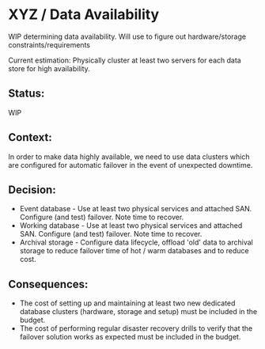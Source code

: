 # XYZ / Data Availability

WIP determining data availability. Will use to figure out hardware/storage constraints/requirements

Current estimation: Physically cluster at least two servers for each data store for high availability.  

## Status: 
WIP

## Context: 
In order to make data highly available, we need to use data clusters which are configured for automatic failover in the event of unexpected downtime.

## Decision: 
- Event database - Use at least two physical services and attached SAN.  Configure (and test) failover. Note time to recover.
- Working database - Use at least two physical services and attached SAN.  Configure (and test) failover. Note time to recover.
- Archival storage - Configure data lifecycle, offload 'old' data to archival storage to reduce failover time of hot / warm databases and to reduce cost.
  
## Consequences: 
- The cost of setting up and maintaining at least two new dedicated database clusters (hardware, storage and setup) must be included in the budget.
- The cost of performing regular disaster recovery drills to verify that the failover solution works as expected must be included in the budget.
